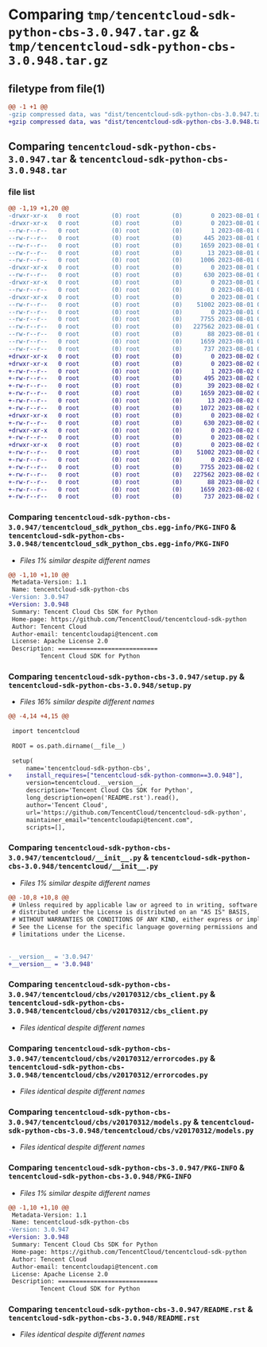 # Comparing `tmp/tencentcloud-sdk-python-cbs-3.0.947.tar.gz` & `tmp/tencentcloud-sdk-python-cbs-3.0.948.tar.gz`

## filetype from file(1)

```diff
@@ -1 +1 @@
-gzip compressed data, was "dist/tencentcloud-sdk-python-cbs-3.0.947.tar", last modified: Tue Aug  1 00:21:20 2023, max compression
+gzip compressed data, was "dist/tencentcloud-sdk-python-cbs-3.0.948.tar", last modified: Wed Aug  2 00:24:59 2023, max compression
```

## Comparing `tencentcloud-sdk-python-cbs-3.0.947.tar` & `tencentcloud-sdk-python-cbs-3.0.948.tar`

### file list

```diff
@@ -1,19 +1,20 @@
-drwxr-xr-x   0 root         (0) root         (0)        0 2023-08-01 00:21:20.000000 tencentcloud-sdk-python-cbs-3.0.947/
-drwxr-xr-x   0 root         (0) root         (0)        0 2023-08-01 00:21:20.000000 tencentcloud-sdk-python-cbs-3.0.947/tencentcloud_sdk_python_cbs.egg-info/
--rw-r--r--   0 root         (0) root         (0)        1 2023-08-01 00:21:20.000000 tencentcloud-sdk-python-cbs-3.0.947/tencentcloud_sdk_python_cbs.egg-info/dependency_links.txt
--rw-r--r--   0 root         (0) root         (0)      445 2023-08-01 00:21:20.000000 tencentcloud-sdk-python-cbs-3.0.947/tencentcloud_sdk_python_cbs.egg-info/SOURCES.txt
--rw-r--r--   0 root         (0) root         (0)     1659 2023-08-01 00:21:20.000000 tencentcloud-sdk-python-cbs-3.0.947/tencentcloud_sdk_python_cbs.egg-info/PKG-INFO
--rw-r--r--   0 root         (0) root         (0)       13 2023-08-01 00:21:20.000000 tencentcloud-sdk-python-cbs-3.0.947/tencentcloud_sdk_python_cbs.egg-info/top_level.txt
--rw-r--r--   0 root         (0) root         (0)     1006 2023-08-01 00:21:20.000000 tencentcloud-sdk-python-cbs-3.0.947/setup.py
-drwxr-xr-x   0 root         (0) root         (0)        0 2023-08-01 00:21:20.000000 tencentcloud-sdk-python-cbs-3.0.947/tencentcloud/
--rw-r--r--   0 root         (0) root         (0)      630 2023-08-01 00:21:20.000000 tencentcloud-sdk-python-cbs-3.0.947/tencentcloud/__init__.py
-drwxr-xr-x   0 root         (0) root         (0)        0 2023-08-01 00:21:20.000000 tencentcloud-sdk-python-cbs-3.0.947/tencentcloud/cbs/
--rw-r--r--   0 root         (0) root         (0)        0 2023-08-01 00:21:20.000000 tencentcloud-sdk-python-cbs-3.0.947/tencentcloud/cbs/__init__.py
-drwxr-xr-x   0 root         (0) root         (0)        0 2023-08-01 00:21:20.000000 tencentcloud-sdk-python-cbs-3.0.947/tencentcloud/cbs/v20170312/
--rw-r--r--   0 root         (0) root         (0)    51002 2023-08-01 00:21:20.000000 tencentcloud-sdk-python-cbs-3.0.947/tencentcloud/cbs/v20170312/cbs_client.py
--rw-r--r--   0 root         (0) root         (0)        0 2023-08-01 00:21:20.000000 tencentcloud-sdk-python-cbs-3.0.947/tencentcloud/cbs/v20170312/__init__.py
--rw-r--r--   0 root         (0) root         (0)     7755 2023-08-01 00:21:20.000000 tencentcloud-sdk-python-cbs-3.0.947/tencentcloud/cbs/v20170312/errorcodes.py
--rw-r--r--   0 root         (0) root         (0)   227562 2023-08-01 00:21:20.000000 tencentcloud-sdk-python-cbs-3.0.947/tencentcloud/cbs/v20170312/models.py
--rw-r--r--   0 root         (0) root         (0)       88 2023-08-01 00:21:20.000000 tencentcloud-sdk-python-cbs-3.0.947/setup.cfg
--rw-r--r--   0 root         (0) root         (0)     1659 2023-08-01 00:21:20.000000 tencentcloud-sdk-python-cbs-3.0.947/PKG-INFO
--rw-r--r--   0 root         (0) root         (0)      737 2023-08-01 00:21:20.000000 tencentcloud-sdk-python-cbs-3.0.947/README.rst
+drwxr-xr-x   0 root         (0) root         (0)        0 2023-08-02 00:24:59.000000 tencentcloud-sdk-python-cbs-3.0.948/
+drwxr-xr-x   0 root         (0) root         (0)        0 2023-08-02 00:24:59.000000 tencentcloud-sdk-python-cbs-3.0.948/tencentcloud_sdk_python_cbs.egg-info/
+-rw-r--r--   0 root         (0) root         (0)        1 2023-08-02 00:24:59.000000 tencentcloud-sdk-python-cbs-3.0.948/tencentcloud_sdk_python_cbs.egg-info/dependency_links.txt
+-rw-r--r--   0 root         (0) root         (0)      495 2023-08-02 00:24:59.000000 tencentcloud-sdk-python-cbs-3.0.948/tencentcloud_sdk_python_cbs.egg-info/SOURCES.txt
+-rw-r--r--   0 root         (0) root         (0)       39 2023-08-02 00:24:59.000000 tencentcloud-sdk-python-cbs-3.0.948/tencentcloud_sdk_python_cbs.egg-info/requires.txt
+-rw-r--r--   0 root         (0) root         (0)     1659 2023-08-02 00:24:59.000000 tencentcloud-sdk-python-cbs-3.0.948/tencentcloud_sdk_python_cbs.egg-info/PKG-INFO
+-rw-r--r--   0 root         (0) root         (0)       13 2023-08-02 00:24:59.000000 tencentcloud-sdk-python-cbs-3.0.948/tencentcloud_sdk_python_cbs.egg-info/top_level.txt
+-rw-r--r--   0 root         (0) root         (0)     1072 2023-08-02 00:24:58.000000 tencentcloud-sdk-python-cbs-3.0.948/setup.py
+drwxr-xr-x   0 root         (0) root         (0)        0 2023-08-02 00:24:59.000000 tencentcloud-sdk-python-cbs-3.0.948/tencentcloud/
+-rw-r--r--   0 root         (0) root         (0)      630 2023-08-02 00:24:58.000000 tencentcloud-sdk-python-cbs-3.0.948/tencentcloud/__init__.py
+drwxr-xr-x   0 root         (0) root         (0)        0 2023-08-02 00:24:59.000000 tencentcloud-sdk-python-cbs-3.0.948/tencentcloud/cbs/
+-rw-r--r--   0 root         (0) root         (0)        0 2023-08-02 00:24:58.000000 tencentcloud-sdk-python-cbs-3.0.948/tencentcloud/cbs/__init__.py
+drwxr-xr-x   0 root         (0) root         (0)        0 2023-08-02 00:24:59.000000 tencentcloud-sdk-python-cbs-3.0.948/tencentcloud/cbs/v20170312/
+-rw-r--r--   0 root         (0) root         (0)    51002 2023-08-02 00:24:58.000000 tencentcloud-sdk-python-cbs-3.0.948/tencentcloud/cbs/v20170312/cbs_client.py
+-rw-r--r--   0 root         (0) root         (0)        0 2023-08-02 00:24:58.000000 tencentcloud-sdk-python-cbs-3.0.948/tencentcloud/cbs/v20170312/__init__.py
+-rw-r--r--   0 root         (0) root         (0)     7755 2023-08-02 00:24:58.000000 tencentcloud-sdk-python-cbs-3.0.948/tencentcloud/cbs/v20170312/errorcodes.py
+-rw-r--r--   0 root         (0) root         (0)   227562 2023-08-02 00:24:58.000000 tencentcloud-sdk-python-cbs-3.0.948/tencentcloud/cbs/v20170312/models.py
+-rw-r--r--   0 root         (0) root         (0)       88 2023-08-02 00:24:59.000000 tencentcloud-sdk-python-cbs-3.0.948/setup.cfg
+-rw-r--r--   0 root         (0) root         (0)     1659 2023-08-02 00:24:59.000000 tencentcloud-sdk-python-cbs-3.0.948/PKG-INFO
+-rw-r--r--   0 root         (0) root         (0)      737 2023-08-02 00:24:58.000000 tencentcloud-sdk-python-cbs-3.0.948/README.rst
```

### Comparing `tencentcloud-sdk-python-cbs-3.0.947/tencentcloud_sdk_python_cbs.egg-info/PKG-INFO` & `tencentcloud-sdk-python-cbs-3.0.948/tencentcloud_sdk_python_cbs.egg-info/PKG-INFO`

 * *Files 1% similar despite different names*

```diff
@@ -1,10 +1,10 @@
 Metadata-Version: 1.1
 Name: tencentcloud-sdk-python-cbs
-Version: 3.0.947
+Version: 3.0.948
 Summary: Tencent Cloud Cbs SDK for Python
 Home-page: https://github.com/TencentCloud/tencentcloud-sdk-python
 Author: Tencent Cloud
 Author-email: tencentcloudapi@tencent.com
 License: Apache License 2.0
 Description: ============================
         Tencent Cloud SDK for Python
```

### Comparing `tencentcloud-sdk-python-cbs-3.0.947/setup.py` & `tencentcloud-sdk-python-cbs-3.0.948/setup.py`

 * *Files 16% similar despite different names*

```diff
@@ -4,14 +4,15 @@
 
 import tencentcloud
 
 ROOT = os.path.dirname(__file__)
 
 setup(
     name='tencentcloud-sdk-python-cbs',
+    install_requires=["tencentcloud-sdk-python-common==3.0.948"],
     version=tencentcloud.__version__,
     description='Tencent Cloud Cbs SDK for Python',
     long_description=open('README.rst').read(),
     author='Tencent Cloud',
     url='https://github.com/TencentCloud/tencentcloud-sdk-python',
     maintainer_email="tencentcloudapi@tencent.com",
     scripts=[],
```

### Comparing `tencentcloud-sdk-python-cbs-3.0.947/tencentcloud/__init__.py` & `tencentcloud-sdk-python-cbs-3.0.948/tencentcloud/__init__.py`

 * *Files 1% similar despite different names*

```diff
@@ -10,8 +10,8 @@
 # Unless required by applicable law or agreed to in writing, software
 # distributed under the License is distributed on an "AS IS" BASIS,
 # WITHOUT WARRANTIES OR CONDITIONS OF ANY KIND, either express or implied.
 # See the License for the specific language governing permissions and
 # limitations under the License.
 
 
-__version__ = '3.0.947'
+__version__ = '3.0.948'
```

### Comparing `tencentcloud-sdk-python-cbs-3.0.947/tencentcloud/cbs/v20170312/cbs_client.py` & `tencentcloud-sdk-python-cbs-3.0.948/tencentcloud/cbs/v20170312/cbs_client.py`

 * *Files identical despite different names*

### Comparing `tencentcloud-sdk-python-cbs-3.0.947/tencentcloud/cbs/v20170312/errorcodes.py` & `tencentcloud-sdk-python-cbs-3.0.948/tencentcloud/cbs/v20170312/errorcodes.py`

 * *Files identical despite different names*

### Comparing `tencentcloud-sdk-python-cbs-3.0.947/tencentcloud/cbs/v20170312/models.py` & `tencentcloud-sdk-python-cbs-3.0.948/tencentcloud/cbs/v20170312/models.py`

 * *Files identical despite different names*

### Comparing `tencentcloud-sdk-python-cbs-3.0.947/PKG-INFO` & `tencentcloud-sdk-python-cbs-3.0.948/PKG-INFO`

 * *Files 1% similar despite different names*

```diff
@@ -1,10 +1,10 @@
 Metadata-Version: 1.1
 Name: tencentcloud-sdk-python-cbs
-Version: 3.0.947
+Version: 3.0.948
 Summary: Tencent Cloud Cbs SDK for Python
 Home-page: https://github.com/TencentCloud/tencentcloud-sdk-python
 Author: Tencent Cloud
 Author-email: tencentcloudapi@tencent.com
 License: Apache License 2.0
 Description: ============================
         Tencent Cloud SDK for Python
```

### Comparing `tencentcloud-sdk-python-cbs-3.0.947/README.rst` & `tencentcloud-sdk-python-cbs-3.0.948/README.rst`

 * *Files identical despite different names*


